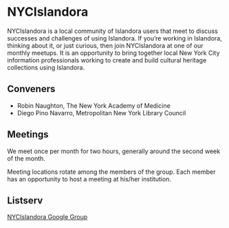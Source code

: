 # NYCIslandora
NYCIslandora is a local community of Islandora users that meet to discuss successes and challenges of using Islandora. If you’re working in Islandora, thinking about it, or just curious, then join NYCIslandora at one of our monthly meetups.  It is an opportunity to bring together local New York City information professionals working to create and build cultural heritage collections using Islandora.

## Conveners
* Robin Naughton, The New York Academy of Medicine
* Diego Pino Navarro, Metropolitan New York Library Council


## Meetings
We meet once per month for two hours, generally around the second week of the month. 

Meeting locations rotate among the members of the group.  Each member has an opportunity to host a meeting at his/her institution.

## Listserv
[NYCIslandora Google Group](https://groups.google.com/forum/#!forum/nycislandora)

